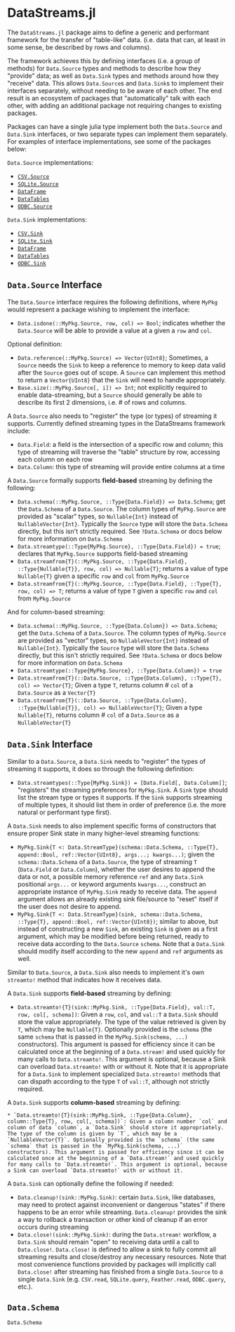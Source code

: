 # DataStreams.jl

The `DataStreams.jl` package aims to define a generic and performant framework for the transfer of "table-like" data. (i.e. data that can, at least in some sense, be described by rows and columns).

The framework achieves this by defining interfaces (i.e. a group of methods) for `Data.Source` types and methods to describe how they "provide" data; as well as `Data.Sink` types and methods around how they "receive" data. This allows `Data.Source`s and `Data.Sink`s to implement their interfaces separately, without needing to be aware of each other. The end result is an ecosystem of packages that "automatically" talk with each other, with adding an additional package not requiring changes to existing packages.

Packages can have a single julia type implement both the `Data.Source` and `Data.Sink` interfaces, or two separate types can implement them separately. For examples of interface implementations, see some of the packages below:

`Data.Source` implementations:
  * [`CSV.Source`](https://github.com/JuliaData/CSV.jl/blob/master/src/Source.jl)
  * [`SQLite.Source`](https://github.com/JuliaDB/SQLite.jl/blob/master/src/Source.jl)
  * [`DataFrame`](https://github.com/JuliaData/DataStreams.jl/blob/master/src/DataStreams.jl#L251)
  * [`DataTables`](https://github.com/JuliaData/DataStreams.jl/blob/master/src/DataStreams.jl#L251)
  * [`ODBC.Source`](https://github.com/JuliaDB/ODBC.jl/blob/master/src/Source.jl)

`Data.Sink` implementations:
  * [`CSV.Sink`](https://github.com/JuliaData/CSV.jl/blob/master/src/Sink.jl)
  * [`SQLite.Sink`](https://github.com/JuliaDB/SQLite.jl/blob/master/src/Sink.jl)
  * [`DataFrame`](https://github.com/JuliaData/DataStreams.jl/blob/master/src/DataStreams.jl#L287)
  * [`DataTables`](https://github.com/JuliaData/DataStreams.jl/blob/master/src/DataStreams.jl#L287)
  * [`ODBC.Sink`](https://github.com/JuliaDB/ODBC.jl/blob/master/src/Sink.jl)

## `Data.Source` Interface

The `Data.Source` interface requires the following definitions, where `MyPkg` would represent a package wishing to implement the interface:

  * `Data.isdone(::MyPkg.Source, row, col) => Bool`; indicates whether the `Data.Source` will be able to provide a value at a given a `row` and `col`.

Optional definition:

  * `Data.reference(::MyPkg.Source) => Vector{UInt8}`; Sometimes, a `Source` needs the `Sink` to keep a reference to memory to keep data valid after the `Source` goes out of scope. A `Source` can implement this method to return a `Vector{UInt8}` that the `Sink` will need to handle appropriately.
  * `Base.size(::MyPkg.Source[, i]) => Int`; not explicitly required to enable data-streaming, but a `Source` should generally be able to describe its first 2 dimensions, i.e. # of rows and columns.

A `Data.Source` also needs to "register" the type (or types) of streaming it supports. Currently defined streaming types in the DataStreams framework include:

  * `Data.Field`: a field is the intersection of a specific row and column; this type of streaming will traverse the "table" structure by row, accessing each column on each row
  * `Data.Column`: this type of streaming will provide entire columns at a time

A `Data.Source` formally supports **field-based** streaming by defining the following:

  * `Data.schema(::MyPkg.Source, ::Type{Data.Field}) => Data.Schema`; get the `Data.Schema` of a `Data.Source`. The column types of `MyPkg.Source` are provided as "scalar" types, so `Nullable{Int}` instead of `NullableVector{Int}`. Typically the `Source` type will store the `Data.Schema` directly, but this isn't strictly required. See `?Data.Schema` or docs below for more information on `Data.Schema`
  * `Data.streamtype(::Type{MyPkg.Source}, ::Type{Data.Field}) = true`; declares that `MyPkg.Source` supports field-based streaming
  * `Data.streamfrom{T}(::MyPkg.Source, ::Type{Data.Field}, ::Type{Nullable{T}}, row, col) => Nullable{T}`; returns a value of type `Nullable{T}` given a specific `row` and `col` from `MyPkg.Source`
  * `Data.streamfrom{T}(::MyPkg.Source, ::Type{Data.Field}, ::Type{T}, row, col) => T`; returns a value of type `T` given a specific `row` and `col` from `MyPkg.Source`

And for column-based streaming:

  * `Data.schema(::MyPkg.Source, ::Type{Data.Column}) => Data.Schema`; get the `Data.Schema` of a `Data.Source`. The column types of `MyPkg.Source` are provided as "vector" types, so `NullableVector{Int}` instead of `Nullable{Int}`. Typically the `Source` type will store the `Data.Schema` directly, but this isn't strictly required. See `?Data.Schema` or docs below for more information on `Data.Schema`
  * `Data.streamtype(::Type{MyPkg.Source}, ::Type{Data.Column}) = true`  
  * `Data.streamfrom{T}(::Data.Source, ::Type{Data.Column}, ::Type{T}, col) => Vector{T}`; Given a type `T`, returns column # `col` of a `Data.Source` as a `Vector{T}`
  * `Data.streamfrom{T}(::Data.Source, ::Type{Data.Column}, ::Type{Nullable{T}}, col) => NullableVector{T}`; Given a type `Nullable{T}`, returns column # `col` of a `Data.Source` as a `NullableVector{T}`

## `Data.Sink` Interface

Similar to a `Data.Source`, a `Data.Sink` needs to "register" the types of streaming it supports, it does so through the following definition:

  * `Data.streamtypes(::Type{MyPkg.Sink}) = [Data.Field[, Data.Column]]`; "registers" the streaming preferences for `MyPkg.Sink`. A `Sink` type should list the stream type or types it supports. If the `Sink` supports streaming of multiple types, it should list them in order of preference (i.e. the more natural or performant type first).

A `Data.Sink` needs to also implement specific forms of constructors that ensure proper Sink state in many higher-level streaming functions:

  * `MyPkg.Sink{T <: Data.StreamType}(schema::Data.Schema, ::Type{T}, append::Bool, ref::Vector{UInt8}, args...; kwargs...)`; given the `schema::Data.Schema` of a `Data.Source`, the type of streaming `T` (`Data.Field` or `Data.Column`), whether the user desires to append the data or not, a possible memory reference `ref` and any `Data.Sink` positional `args...` or keyword arguments `kwargs...`, construct an appropriate instance of `MyPkg.Sink` ready to receive data. The `append` argument allows an already existing sink file/source to "reset" itself if the user does not desire to append.
  * `MyPkg.Sink{T <: Data.StreamType}(sink, schema::Data.Schema, ::Type{T}, append::Bool, ref::Vector{UInt8})`; similar to above, but instead of constructing a new `Sink`, an existing `Sink` is given as a first argument, which may be modified before being returned, ready to receive data according to the `Data.Source` `schema`. Note that a `Data.Sink` should modify itself according to the new `append` and `ref` arguments as well.

Similar to `Data.Source`, a `Data.Sink` also needs to implement it's own `streamto!` method that indicates how it receives data.

A `Data.Sink` supports **field-based** streaming by defining:

  * `Data.streamto!{T}(sink::MyPkg.Sink, ::Type{Data.Field}, val::T, row, col[, schema])`: Given a `row`, `col`, and `val::T` a `Data.Sink` should store the value appropriately. The type of the value retrieved is given by `T`, which may be `Nullable{T}`. Optionally provided is the `schema` (the same `schema` that is passed in the `MyPkg.Sink(schema, ...)` constructors). This argument is passed for efficiency since
  it can be calculated once at the beginning of a `Data.stream!` and used quickly for many calls to `Data.streamto!`. This argument is optional, because a Sink can overload `Data.streamto!` with or without it. Note that it is appropriate for a `Data.Sink` to implement specialized `Data.streamto!` methods that can dispath according to the type `T` of `val::T`, although not strictly required.

A `Data.Sink` supports **column-based** streaming by defining:

    * `Data.streamto!{T}(sink::MyPkg.Sink, ::Type{Data.Column}, column::Type{T}, row, col[, schema])`: Given a column number `col` and column of data `column`, a `Data.Sink` should store it appropriately. The type of the column is given by `T`, which may be a `NullableVector{T}`. Optionally provided is the `schema` (the same `schema` that is passed in the `MyPkg.Sink(schema, ...)` constructors). This argument is passed for efficiency since it can be calculated once at the beginning of a `Data.stream!` and used quickly for many calls to `Data.streamto!`. This argument is optional, because a Sink can overload `Data.streamto!` with or without it.


A `Data.Sink` can optionally define the following if needed:

  * `Data.cleanup!(sink::MyPkg.Sink)`: certain `Data.Sink`, like databases, may need to protect against inconvenient or dangerous "states" if there happens to be an error while streaming. `Data.cleanup!` provides the sink a way to rollback a transaction or other kind of cleanup if an error occurs during streaming
  * `Data.close!(sink::MyPkg.Sink)`: during the `Data.stream!` workflow, a `Data.Sink` should remain "open" to receiving data until a call to `Data.close!`. `Data.close!` is defined to allow a sink to fully commit all streaming results and close/destroy any necessary resources. Note that most convenience functions provided by packages will implicitly call `Data.close!` after streaming has finished from a single `Data.Source` to a single `Data.Sink` (e.g. `CSV.read`, `SQLite.query`, `Feather.read`, `ODBC.query`, etc.).


## `Data.Schema`

```@docs
Data.Schema
```
